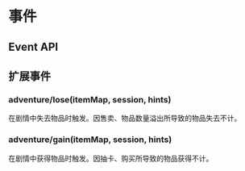 # 事件

## Event API

## 扩展事件

### adventure/lose(itemMap, session, hints)

在剧情中失去物品时触发。因售卖、物品数量溢出所导致的物品失去不计。

### adventure/gain(itemMap, session, hints)

在剧情中获得物品时触发。因抽卡、购买所导致的物品获得不计。


